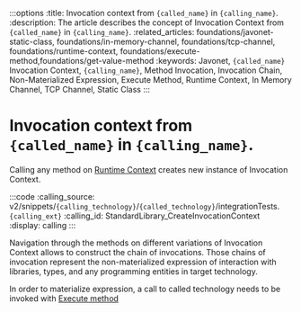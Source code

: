 :::options
:title: Invocation context from `{called_name}` in `{calling_name}`.
:description: The article describes the concept of Invocation Context from `{called_name}` in `{calling_name}`.
:related_articles: foundations/javonet-static-class, foundations/in-memory-channel, foundations/tcp-channel, foundations/runtime-context, foundations/execute-method,foundations/get-value-method
:keywords: Javonet, `{called_name}` Invocation Context, `{calling_name}`, Method Invocation, Invocation Chain, Non-Materialized Expression, Execute Method, Runtime Context, In Memory Channel, TCP Channel, Static Class
:::

# Invocation context from `{called_name}` in `{calling_name}`.

Calling any method on [Runtime Context](https://www.javonet.com/guides/v2/`{calling_technology}`/`{called_technology}`/foundations/runtime-context.md) creates new instance of Invocation Context.  

:::code
:calling_source: v2/snippets/`{calling_technology}`/`{called_technology}`/integrationTests.`{calling_ext}`
:calling_id: StandardLibrary_CreateInvocationContext
:display: calling
:::
  
Navigation through the methods on different variations of Invocation Context allows to construct the chain of invocations. Those chains of invocation represent the non-materialized expression of interaction with libraries, types, and any programming entities in target technology.  
  
In order to materialize expression, a call to called technology needs to be invoked with [Execute method](https://www.javonet.com/guides/v2/`{calling_technology}`/`{called_technology}`/foundations/execute-method.md)